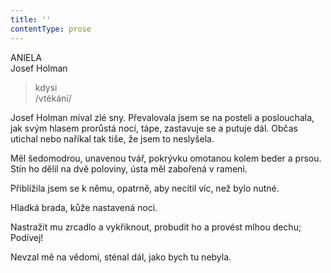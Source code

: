 ```yaml
---
title: ''
contentType: prose
---
```


ANIELA  
Josef Holman

> kdysi  
> /vtékání/

Josef Holman míval zlé sny. Převalovala jsem se na posteli a poslouchala, jak svým hlasem prorůstá nocí, tápe, zastavuje se a putuje dál. Občas utichal nebo naříkal tak tiše, že jsem to neslyšela.

Měl šedomodrou, unavenou tvář, pokrývku omotanou kolem beder a prsou. Stín ho dělil na dvě poloviny, ústa měl zabořená v rameni.

Přiblížila jsem se k němu, opatrně, aby necítil víc, než bylo nutné.

Hladká brada, kůže nastavená noci.

Nastražit mu zrcadlo a vykřiknout, probudit ho a provést mlhou dechu; Podívej!

Nevzal mě na vědomí, sténal dál, jako bych tu nebyla.

